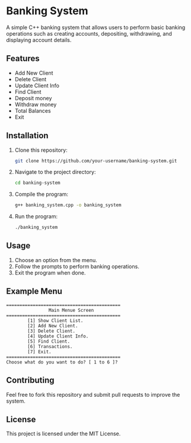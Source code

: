 # Banking System

A simple C++ banking system that allows users to perform basic banking operations such as creating accounts, depositing, withdrawing, and displaying account details.

## Features

- Add New Client
- Delete Client
- Update Client Info
- Find Client
- Deposit money
- Withdraw money
- Total Balances
- Exit

## Installation

1. Clone this repository:

   ```sh
   git clone https://github.com/your-username/banking-system.git
   ```

2. Navigate to the project directory:

   ```sh
   cd banking-system
   ```

3. Compile the program:

   ```sh
   g++ banking_system.cpp -o banking_system
   ```

4. Run the program:

   ```sh
   ./banking_system
   ```

## Usage

1. Choose an option from the menu.
2. Follow the prompts to perform banking operations.
3. Exit the program when done.

## Example Menu

```
===========================================
                Main Menue Screen
===========================================
        [1] Show Client List.
        [2] Add New Client.
        [3] Delete Client.
        [4] Update Client Info.
        [5] Find Client.
        [6] Transactions.
        [7] Exit.
===========================================
Choose what do you want to do? [ 1 to 6 ]?
```

## Contributing

Feel free to fork this repository and submit pull requests to improve the system.

## License

This project is licensed under the MIT License.

